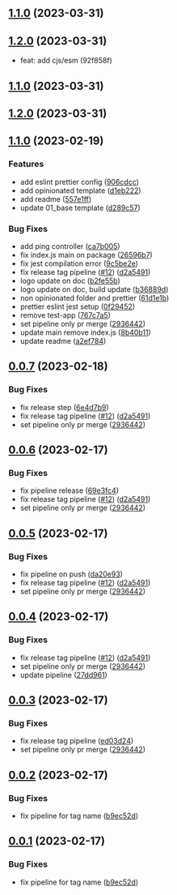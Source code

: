 

## [1.1.0](https://github.com/expressots/expressots/compare/v1.1.0-37-g3e82d383af42099e2d3b0b347916e21dbbdd93c9...v1.1.0) (2023-03-31)

## [1.2.0](https://github.com/expressots/expressots/compare/v1.1.0-35-g27548a8d24a0891d1d04fca1ba131ad585fba5ef...v1.2.0) (2023-03-31)

* feat: add cjs/esm (92f858f)

## [1.1.0](https://github.com/expressots/expressots/compare/v1.1.0-32-gd0aa36eefab521c3be83d72c873e3d34d4ea88eb...v1.1.0) (2023-03-31)

## [1.2.0](https://github.com/expressots/expressots/compare/v1.1.0-27-g56b160429e341c190355e4003901cb8b0ddbe792...v1.2.0) (2023-03-31)

## [1.1.0](https://github.com/expressots/expressots/compare/v0.0.2...v1.1.0) (2023-02-19)


### Features

* add eslint prettier config ([906cdcc](https://github.com/expressots/expressots/commit/906cdcc0ebf00bee55c8cab66e95dd74c9296cb8))
* add opinionated template ([d1eb222](https://github.com/expressots/expressots/commit/d1eb222016c809a1a4576cce5b51660d55ad7c19))
* add readme ([557e1ff](https://github.com/expressots/expressots/commit/557e1ffcd41d1e482372183a0ea72820531740d7))
* update 01_base template ([d289c57](https://github.com/expressots/expressots/commit/d289c5752bb78ad6bce7f35fcdb7019e7cc38b6a))


### Bug Fixes

* add ping controller ([ca7b005](https://github.com/expressots/expressots/commit/ca7b005be099eadc35b5e6b96aaf82c0e3840c81))
* fix index.js main on package ([26596b7](https://github.com/expressots/expressots/commit/26596b7982143e63186461bde1324a81a8901446))
* fix jest compilation error ([9c5be2e](https://github.com/expressots/expressots/commit/9c5be2e8a1dc062618d048183dfeef08d67d8e70))
* fix release tag pipeline ([#12](https://github.com/expressots/expressots/issues/12)) ([d2a5491](https://github.com/expressots/expressots/commit/d2a5491dce149feb2a7b143d57ba1e08d8a2d68b))
* logo update on doc ([b2fe55b](https://github.com/expressots/expressots/commit/b2fe55b54fcac09bf261b5ea5cab4ebdbe20dee1))
* logo update on doc, build update ([b36889d](https://github.com/expressots/expressots/commit/b36889d513ed07678b43f7107ef9cd49ab5f8afa))
* non opinionated folder and prettier ([61d1e1b](https://github.com/expressots/expressots/commit/61d1e1b45e9bd240d4a6fd12a71f814e0426a436))
* prettier eslint jest setup ([0f29452](https://github.com/expressots/expressots/commit/0f29452c796abefe205ece8b943efda24b383905))
* remove test-app ([767c7a5](https://github.com/expressots/expressots/commit/767c7a54ea65c228a94ba3d63e5b6739c474a96e))
* set pipeline only pr merge ([2936442](https://github.com/expressots/expressots/commit/293644285f4dd611ab6b600c462a6559f9625605))
* update main remove index.js ([8b40b11](https://github.com/expressots/expressots/commit/8b40b11c51da728db4f8760e75fee1e2724e98e0))
* update readme ([a2ef784](https://github.com/expressots/expressots/commit/a2ef7849a1c1466f8737f263ad1728f5d30b25ec))

## [0.0.7](https://github.com/expressots/expressots/compare/v0.0.2...v0.0.7) (2023-02-18)


### Bug Fixes

* fix release step ([6e4d7b9](https://github.com/expressots/expressots/commit/6e4d7b956833cf9f956c4dbb0e063d9e50f92e3e))
* fix release tag pipeline ([#12](https://github.com/expressots/expressots/issues/12)) ([d2a5491](https://github.com/expressots/expressots/commit/d2a5491dce149feb2a7b143d57ba1e08d8a2d68b))
* set pipeline only pr merge ([2936442](https://github.com/expressots/expressots/commit/293644285f4dd611ab6b600c462a6559f9625605))

## [0.0.6](https://github.com/expressots/expressots/compare/v0.0.2...v0.0.6) (2023-02-17)


### Bug Fixes

* fix pipeline release ([69e3fc4](https://github.com/expressots/expressots/commit/69e3fc497b8b4c79556663a768c1aab417c5bca6))
* fix release tag pipeline ([#12](https://github.com/expressots/expressots/issues/12)) ([d2a5491](https://github.com/expressots/expressots/commit/d2a5491dce149feb2a7b143d57ba1e08d8a2d68b))
* set pipeline only pr merge ([2936442](https://github.com/expressots/expressots/commit/293644285f4dd611ab6b600c462a6559f9625605))

## [0.0.5](https://github.com/expressots/expressots/compare/v0.0.2...v0.0.5) (2023-02-17)


### Bug Fixes

* fix pipeline on push ([da20e93](https://github.com/expressots/expressots/commit/da20e93665a7fd51f449f0c6ae71cd485028d1f4))
* fix release tag pipeline ([#12](https://github.com/expressots/expressots/issues/12)) ([d2a5491](https://github.com/expressots/expressots/commit/d2a5491dce149feb2a7b143d57ba1e08d8a2d68b))
* set pipeline only pr merge ([2936442](https://github.com/expressots/expressots/commit/293644285f4dd611ab6b600c462a6559f9625605))

## [0.0.4](https://github.com/expressots/expressots/compare/v0.0.2...v0.0.4) (2023-02-17)


### Bug Fixes

* fix release tag pipeline ([#12](https://github.com/expressots/expressots/issues/12)) ([d2a5491](https://github.com/expressots/expressots/commit/d2a5491dce149feb2a7b143d57ba1e08d8a2d68b))
* set pipeline only pr merge ([2936442](https://github.com/expressots/expressots/commit/293644285f4dd611ab6b600c462a6559f9625605))
* update pipeline ([27dd961](https://github.com/expressots/expressots/commit/27dd961230f5cd2b1b02937f8c77ead9e983e537))

## [0.0.3](https://github.com/expressots/expressots/compare/v0.0.2...v0.0.3) (2023-02-17)


### Bug Fixes

* fix release tag pipeline ([ed03d24](https://github.com/expressots/expressots/commit/ed03d24e2696279aa04c8988e2c52ba7209a7bbd))
* set pipeline only pr merge ([2936442](https://github.com/expressots/expressots/commit/293644285f4dd611ab6b600c462a6559f9625605))

## [0.0.2](https://github.com/expressots/expressots/compare/v0.1.1...v0.0.2) (2023-02-17)


### Bug Fixes

* fix pipeline for tag name ([b9ec52d](https://github.com/expressots/expressots/commit/b9ec52dc065763185f69364d8f083b1a95fa37e0))

## [0.0.1](https://github.com/expressots/expressots/compare/v0.1.1...v0.0.1) (2023-02-17)


### Bug Fixes

* fix pipeline for tag name ([b9ec52d](https://github.com/expressots/expressots/commit/b9ec52dc065763185f69364d8f083b1a95fa37e0))